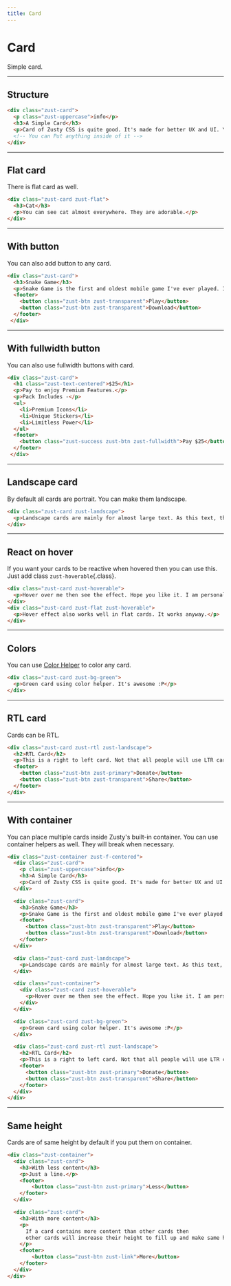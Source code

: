 ```yaml
---
title: Card
---
```


# Card
Simple card.

---


## Structure
```html {snippet}
<div class="zust-card">
  <p class="zust-uppercase">info</p>
  <h3>A Simple Card</h3>
  <p>Card of Zusty CSS is quite good. It's made for better UX and UI. You can use it too.</p>
  <!-- You can Put anything inside of it -->
</div>
```
---


## Flat card
There is flat card as well.

```html {snippet}
<div class="zust-card zust-flat">
  <h3>Cat</h3>
  <p>You can see cat almost everywhere. They are adorable.</p>
</div>
```
---


## With button
You can also add button to any card.

```html {snippet}
<div class="zust-card">
  <h3>Snake Game</h3>
  <p>Snake Game is the first and oldest mobile game I've ever played. It can be found on very old nokia phones.</p>
  <footer>
    <button class="zust-btn zust-transparent">Play</button>
    <button class="zust-btn zust-transparent">Download</button>
  </footer>
 </div>
```
---


## With fullwidth button
You can also use fullwidth buttons with card.

```html {snippet}
<div class="zust-card">
  <h1 class="zust-text-centered">$25</h1>
  <p>Pay to enjoy Premium Features.</p>
  <p>Pack Includes -</p>
  <ul>
    <li>Premium Icons</li>
    <li>Unique Stickers</li>
    <li>Limitless Power</li>
  </ul>
  <footer>
    <button class="zust-success zust-btn zust-fullwidth">Pay $25</button>
  </footer>
 </div>
```
---


## Landscape card
By default all cards are portrait. You can make them landscape.

```html {snippet}
<div class="zust-card zust-landscape">
  <p>Landscape cards are mainly for almost large text. As this text, this is quite Large. Don't you think so?</p>
</div>
```
---


## React on hover
If you want your cards to be reactive when hovered then you can use this. Just add class `zust-hoverable`{.class}.

```html {snippet}
<div class="zust-card zust-hoverable">
  <p>Hover over me then see the effect. Hope you like it. I am personally loving this.</p>
</div>
<div class="zust-card zust-flat zust-hoverable">
  <p>Hover effect also works well in flat cards. It works anyway.</p>
</div>
```
---


## Colors
You can use [Color Helper](../helpers/#colors) to color any card.

```html {snippet}
<div class="zust-card zust-bg-green">
  <p>Green card using color helper. It's awesome :P</p>
</div>
```
---


## RTL card
Cards can be RTL.

```html {snippet}
<div class="zust-card zust-rtl zust-landscape">
  <h2>RTL Card</h2>
  <p>This is a right to left card. Not that all people will use LTR card, that's why I made this :D</p>
  <footer>
    <button class="zust-btn zust-primary">Donate</button>
    <button class="zust-btn zust-transparent">Share</button>
  </footer>
</div>
```
---


## With container
You can place multiple cards inside Zusty's built-in container. You can use container helpers as well. They will break when necessary.

```html {snippet}
<div class="zust-container zust-f-centered">
  <div class="zust-card">
    <p class="zust-uppercase">info</p>
    <h3>A Simple Card</h3>
    <p>Card of Zusty CSS is quite good. It's made for better UX and UI. You can use it too.</p>
  </div>

  <div class="zust-card">
    <h3>Snake Game</h3>
    <p>Snake Game is the first and oldest mobile game I've ever played. It can be found on very old nokia phones.</p>
    <footer>
      <button class="zust-btn zust-transparent">Play</button>
      <button class="zust-btn zust-transparent">Download</button>
    </footer>
  </div>

  <div class="zust-card zust-landscape">
    <p>Landscape cards are mainly for almost large text. As this text, this is quite large. Don't you think so?</p>
  </div>

  <div class="zust-container">
    <div class="zust-card zust-hoverable">
      <p>Hover over me then see the effect. Hope you like it. I am personally loving this.</p>
    </div>
  </div>

  <div class="zust-card zust-bg-green">
    <p>Green card using color helper. It's awesome :P</p>
  </div>

  <div class="zust-card zust-rtl zust-landscape">
    <h2>RTL Card</h2>
    <p>This is a right to left card. Not that all people will use LTR card, that's why I made this :D</p>
    <footer>
      <button class="zust-btn zust-primary">Donate</button>
      <button class="zust-btn zust-transparent">Share</button>
    </footer>
  </div>
</div>
```
---


## Same height
Cards are of same height by default if you put them on container.

```html {snippet}
<div class="zust-container">
  <div class="zust-card">
    <h3>With less content</h3>
    <p>Just a line.</p>
    <footer>
        <button class="zust-btn zust-primary">Less</button>
    </footer>
  </div>

  <div class="zust-card">
    <h3>With more content</h3>
    <p>
      If a card contains more content than other cards then 
      other cards will increase their height to fill up and make same height.
    </p>
    <footer>
        <button class="zust-btn zust-link">More</button>
    </footer>
  </div>
</div>
```
